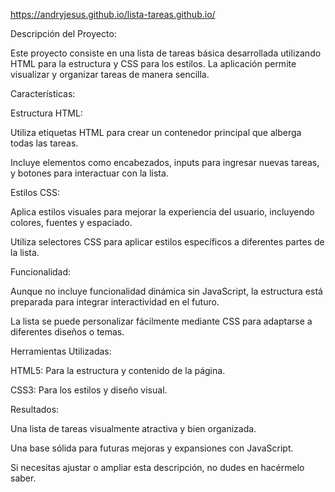 https://andryjesus.github.io/lista-tareas.github.io/

Descripción del Proyecto:

Este proyecto consiste en una lista de tareas básica desarrollada utilizando HTML para la estructura y CSS para los estilos. La aplicación permite visualizar y organizar tareas de manera sencilla.

Características:

Estructura HTML:

Utiliza etiquetas HTML para crear un contenedor principal que alberga todas las tareas.

Incluye elementos como encabezados, inputs para ingresar nuevas tareas, y botones para interactuar con la lista.

Estilos CSS:

Aplica estilos visuales para mejorar la experiencia del usuario, incluyendo colores, fuentes y espaciado.

Utiliza selectores CSS para aplicar estilos específicos a diferentes partes de la lista.

Funcionalidad:

Aunque no incluye funcionalidad dinámica sin JavaScript, la estructura está preparada para integrar interactividad en el futuro.

La lista se puede personalizar fácilmente mediante CSS para adaptarse a diferentes diseños o temas.

Herramientas Utilizadas:

HTML5: Para la estructura y contenido de la página.

CSS3: Para los estilos y diseño visual.

Resultados:

Una lista de tareas visualmente atractiva y bien organizada.

Una base sólida para futuras mejoras y expansiones con JavaScript.

Si necesitas ajustar o ampliar esta descripción, no dudes en hacérmelo saber.
